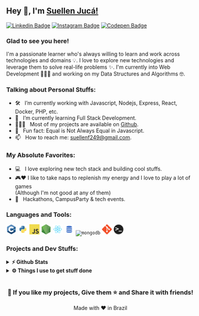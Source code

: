 ## Hey 👋, I'm [Suellen Jucá!](https://github.com/ssuellenjuca/)

[![Linkedin Badge](https://img.shields.io/badge/-LinkedIn-0e76a8?style=flat-square&logo=Linkedin&logoColor=white)](https://www.linkedin.com/in/suellen-sousa-juca/)
[![Instagram Badge](https://img.shields.io/badge/-Instagram-e4405f?style=flat-square&logo=Instagram&logoColor=white)](https://instagram.com/hermtica.sjuca/)
[![Codepen Badge](https://img.shields.io/badge/Codepen-000000?style=flat-square&logo=codepen&logoColor=white)](https://codepen.io/suellen-juca)

### Glad to see you here!

I'm a passionate learner who's always willing to learn and work across technologies and domains 💡. I love to explore new technologies and leverage them to solve real-life problems ✨. I'm currently into Web Development 👨🏻‍💻 and working on my Data Structures and Algorithms 🤓.

<img align="right" alt="" src="https://cdn.discordapp.com/attachments/767478208625901573/998056569193369680/gato-tecladoo_gif_398398.gif" />

### Talking about Personal Stuffs:

- 🛠 &nbsp; I’m currently working with Javascript, Nodejs, Express, React, Docker, PHP, etc.
- 🚀 &nbsp; I’m currently learning Full Stack Development.
- 👨🏻‍💻 &nbsp; Most of my projects are available on [Github](https://github.com/ssuellenjuca/).
- 👾 &nbsp; Fun fact: Equal is Not Always Equal in Javascript.
- 📫 &nbsp; How to reach me: suellenf249@gmail.com.

### My Absolute Favorites:

- 💻 &nbsp; I love exploring new tech stack and building cool stuffs.
- 🎮❤ I like to take naps to replenish my energy and I love to play a lot of games </br>
(Although I'm not good at any of them)
- 🍕 &nbsp; Hackathons, CampusParty & tech events.

### Languages and Tools:

<code><img height="27" src="https://raw.githubusercontent.com/github/explore/80688e429a7d4ef2fca1e82350fe8e3517d3494d/topics/cpp/cpp.png" alt="cpp"></code>
<code><img height="27" src="https://raw.githubusercontent.com/github/explore/80688e429a7d4ef2fca1e82350fe8e3517d3494d/topics/python/python.png" alt="python"></code>
<code><img height="27" src="https://raw.githubusercontent.com/github/explore/80688e429a7d4ef2fca1e82350fe8e3517d3494d/topics/javascript/javascript.png" alt="javascript"></code>
<code><img height="27" src="https://raw.githubusercontent.com/github/explore/80688e429a7d4ef2fca1e82350fe8e3517d3494d/topics/nodejs/nodejs.png" alt="nodejs"></code>
<code><img height="27" src="https://raw.githubusercontent.com/github/explore/80688e429a7d4ef2fca1e82350fe8e3517d3494d/topics/react/react.png" alt="react"></code>
<code><img height="27" src="https://raw.githubusercontent.com/github/explore/80688e429a7d4ef2fca1e82350fe8e3517d3494d/topics/sql/sql.png" alt="sql"></code>
<code><img height="27" src="https://encrypted-tbn0.gstatic.com/images?q=tbn%3AANd9GcSTTzPAw-55ssm1Im594xYZ9eRQu2JylrkYLg&usqp=CAU" alt="mongodb"></code>
<code><img height="27" src="https://raw.githubusercontent.com/devicons/devicon/master/icons/git/git-original.svg" alt="git"></code>
<code><img height="27" src="https://raw.githubusercontent.com/github/explore/80688e429a7d4ef2fca1e82350fe8e3517d3494d/topics/terminal/terminal.png" alt="terminal"></code>

<!--
<code><img height="25" src="https://raw.githubusercontent.com/github/explore/80688e429a7d4ef2fca1e82350fe8e3517d3494d/topics/sass/sass.png" alt="sass"></code>
-->

### Projects and Dev Stuffs:

<details>	
  <summary><b>⚡ Github Stats</b></summary>

  <br />
  <img height="180em" src="https://github-readme-stats.vercel.app/api?username=ssuellenjuca&show_icons=true&theme=discord_old_blurple&include_all_commits=true&count_private=true"/>
  <img height="180em" src="https://github-readme-stats.vercel.app/api/top-langs/?username=ssuellenjuca&layout=compact&langs_count=7&theme=discord_old_blurple"/>

</details>
 
<details>	
  <br />
  <summary><b>⚙️ Things I use to get stuff done</b></summary>
  	<ul>
  	    <li><b>OS:</b> Ubuntu 22.04</li>
  	    <li><b>Browser: </b> Firefox Web Browser</li>
	    <li><b>Code Editor:</b> VSCode - The best editor out there.</li>
	    <li><b>To Stay Updated:</b> Devmedia, Rocketseat, Linkedin and Instagram.</li>
	    <br />
	</ul>	
</details>

#

<div align="center">

### 💙 If you like my projects, Give them ⭐ and Share it with friends!

Made with ❤️ in Brazil

</div>
